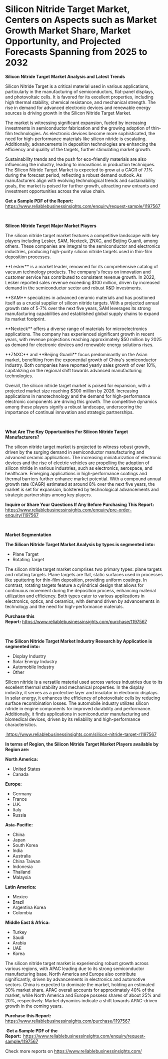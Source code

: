 <p><h1>Silicon Nitride Target Market, Centers on Aspects such as Market Growth Market Share, Market Opportunity, and Projected Forecasts Spanning from 2025 to 2032</h1></p><p><strong>Silicon Nitride Target Market Analysis and Latest Trends</strong></p>
<p><p>Silicon Nitride Target is a critical material used in various applications, particularly in the manufacturing of semiconductors, flat-panel displays, and photovoltaic cells. It is favored for its excellent properties, including high thermal stability, chemical resistance, and mechanical strength. The rise in demand for advanced electronic devices and renewable energy sources is driving growth in the Silicon Nitride Target Market.</p><p>The market is witnessing significant expansion, fueled by increasing investments in semiconductor fabrication and the growing adoption of thin-film technologies. As electronic devices become more sophisticated, the need for high-performance materials like silicon nitride is escalating. Additionally, advancements in deposition technologies are enhancing the efficiency and quality of the targets, further stimulating market growth. </p><p>Sustainability trends and the push for eco-friendly materials are also influencing the industry, leading to innovations in production techniques. The Silicon Nitride Target Market is expected to grow at a CAGR of 7.1% during the forecast period, reflecting a robust demand outlook. As manufacturers align with evolving technological trends and sustainability goals, the market is poised for further growth, attracting new entrants and investment opportunities across the value chain.</p></p>
<p><strong>Get a Sample PDF of the Report:&nbsp;</strong> <a href="https://www.reliablebusinessinsights.com/enquiry/request-sample/1197567?utm_campaign=3385&utm_medium=2&utm_source=Github&utm_content=ia&utm_term=12042025&utm_id=silicon-nitride-target">https://www.reliablebusinessinsights.com/enquiry/request-sample/1197567</a></p>
<p>&nbsp;</p>
<p><strong>Silicon Nitride Target Major Market Players</strong></p>
<p><p>The silicon nitride target market features a competitive landscape with key players including Lesker, SAM, Nexteck, ZNXC, and Beijing Guanli, among others. These companies are integral to the semiconductor and electronics industries, producing high-purity silicon nitride targets used in thin-film deposition processes.</p><p>**Lesker** is a market leader, renowned for its comprehensive catalog of vacuum technology products. The company's focus on innovation and customer service has contributed to consistent revenue growth. In 2022, Lesker reported sales revenue exceeding $100 million, driven by increased demand in the semiconductor sector and robust R&D investments.</p><p>**SAM** specializes in advanced ceramic materials and has positioned itself as a crucial supplier of silicon nitride targets. With a projected annual growth rate of 5-7% over the next five years, SAM leverages its strong manufacturing capabilities and established global supply chains to expand its market footprint.</p><p>**Nexteck** offers a diverse range of materials for microelectronics applications. The company has experienced significant growth in recent years, with revenue projections reaching approximately $50 million by 2025 as demand for electronic devices and renewable energy solutions rises.</p><p>**ZNXC** and **Beijing Guanli** focus predominantly on the Asian market, benefiting from the exponential growth of China's semiconductor industry. Both companies have reported yearly sales growth of over 10%, capitalizing on the regional shift towards advanced manufacturing technologies.</p><p>Overall, the silicon nitride target market is poised for expansion, with a projected market size reaching $300 million by 2026. Increasing applications in nanotechnology and the demand for high-performance electronic components are driving this growth. The competitive dynamics among these players signify a robust landscape, underscoring the importance of continual innovation and strategic partnerships.</p></p>
<p>&nbsp;</p>
<p><strong>What Are The Key Opportunities For Silicon Nitride Target Manufacturers?</strong></p>
<p><p>The silicon nitride target market is projected to witness robust growth, driven by the surging demand in semiconductor manufacturing and advanced ceramic applications. The increasing miniaturization of electronic devices and the rise of electric vehicles are propelling the adoption of silicon nitride in various industries, such as electronics, aerospace, and healthcare. Emerging applications in high-performance coatings and thermal barriers further enhance market potential. With a compound annual growth rate (CAGR) estimated at around 8% over the next five years, the market is set for expansion, bolstered by technological advancements and strategic partnerships among key players.</p></p>
<p><strong>Inquire or Share Your Questions If Any Before Purchasing This Report:</strong> <a href="https://www.reliablebusinessinsights.com/enquiry/pre-order-enquiry/1197567?utm_campaign=3385&utm_medium=2&utm_source=Github&utm_content=ia&utm_term=12042025&utm_id=silicon-nitride-target">https://www.reliablebusinessinsights.com/enquiry/pre-order-enquiry/1197567</a></p>
<p>&nbsp;</p>
<p><strong>Market Segmentation</strong></p>
<p><strong>The Silicon Nitride Target Market Analysis by types is segmented into:</strong></p>
<p><ul><li>Plane Target</li><li>Rotating Target</li></ul></p>
<p><p>The silicon nitride target market comprises two primary types: plane targets and rotating targets. Plane targets are flat, static surfaces used in processes like sputtering for thin-film deposition, providing uniform coatings. In contrast, rotating targets feature a cylindrical design that allows for continuous movement during the deposition process, enhancing material utilization and efficiency. Both types cater to various applications in electronics, optics, and ceramics, with demand driven by advancements in technology and the need for high-performance materials.</p></p>
<p><strong>Purchase this Report:&nbsp;</strong><a href="https://www.reliablebusinessinsights.com/purchase/1197567?utm_campaign=3385&utm_medium=2&utm_source=Github&utm_content=ia&utm_term=12042025&utm_id=silicon-nitride-target">https://www.reliablebusinessinsights.com/purchase/1197567</a></p>
<p>&nbsp;</p>
<p><strong>The Silicon Nitride Target Market Industry Research by Application is segmented into:</strong></p>
<p><ul><li>Display Industry</li><li>Solar Energy Industry</li><li>Automobile Industry</li><li>Other</li></ul></p>
<p><p>Silicon nitride is a versatile material used across various industries due to its excellent thermal stability and mechanical properties. In the display industry, it serves as a protective layer and insulator in electronic displays. In solar energy, it enhances the efficiency of photovoltaic cells by reducing surface recombination losses. The automobile industry utilizes silicon nitride in engine components for improved durability and performance. Additionally, it finds applications in semiconductor manufacturing and biomedical devices, driven by its reliability and high-performance characteristics.</p></p>
<p><a href="https://www.reliablebusinessinsights.com/silicon-nitride-target-r1197567?utm_campaign=3385&utm_medium=2&utm_source=Github&utm_content=ia&utm_term=12042025&utm_id=silicon-nitride-target">&nbsp;https://www.reliablebusinessinsights.com/silicon-nitride-target-r1197567</a></p>
<p><strong>In terms of Region, the Silicon Nitride Target Market Players available by Region are:</strong></p>
<p>
    <p> <strong> North America: </strong>
        <ul>
            <li>United States</li>
            <li>Canada</li>
        </ul>
        </p> 
    <p> <strong> Europe: </strong>
        <ul>
            <li>Germany</li>
            <li>France</li>
            <li>U.K.</li>
            <li>Italy</li>
            <li>Russia</li>
        </ul>
        </p> 
    <p> <strong> Asia-Pacific: </strong>
        <ul>
            <li>China</li>
            <li>Japan</li>
            <li>South Korea</li>
            <li>India</li>
            <li>Australia</li>
            <li>China Taiwan</li>
            <li>Indonesia</li>
            <li>Thailand</li>
            <li>Malaysia</li>
        </ul>
        </p> 
    <p> <strong> Latin America: </strong>
        <ul>
            <li>Mexico</li>
            <li>Brazil</li>
            <li>Argentina Korea</li>
            <li>Colombia</li>
        </ul>
        </p> 
    <p> <strong> Middle East & Africa: </strong>
        <ul>
            <li>Turkey</li>
            <li>Saudi</li>
            <li>Arabia</li>
            <li>UAE</li>
            <li>Korea</li>
        </ul>
    </p>
    </p>
<p><p>The silicon nitride target market is experiencing robust growth across various regions, with APAC leading due to its strong semiconductor manufacturing base. North America and Europe also contribute significantly, driven by advancements in electronics and automotive sectors. China is expected to dominate the market, holding an estimated 30% market share. APAC overall accounts for approximately 40% of the market, while North America and Europe possess shares of about 25% and 20%, respectively. Market dynamics indicate a shift towards APAC-driven growth in the coming years.</p></p>
<p><strong>Purchase this Report: </strong><a href="https://www.reliablebusinessinsights.com/purchase/1197567?utm_campaign=3385&utm_medium=2&utm_source=Github&utm_content=ia&utm_term=12042025&utm_id=silicon-nitride-target">https://www.reliablebusinessinsights.com/purchase/1197567</a></p>
<p>&nbsp;<strong>Get a Sample PDF of the Report:&nbsp;&nbsp;</strong><a href="https://www.reliablebusinessinsights.com/enquiry/request-sample/1197567?utm_campaign=3385&utm_medium=2&utm_source=Github&utm_content=ia&utm_term=12042025&utm_id=silicon-nitride-target">https://www.reliablebusinessinsights.com/enquiry/request-sample/1197567</a></p>
<p><strong></strong></p>
<p>Check more reports on <a href="https://www.reliablebusinessinsights.com/?utm_campaign=3385&utm_medium=2&utm_source=Github&utm_content=ia&utm_term=12042025&utm_id=silicon-nitride-target">https://www.reliablebusinessinsights.com/</a></p>